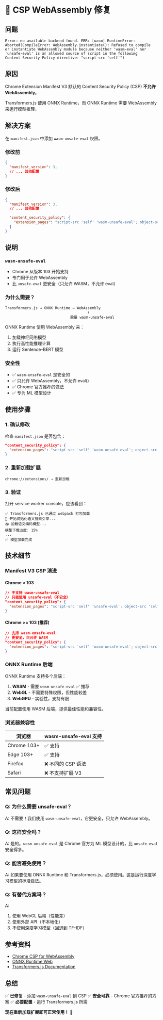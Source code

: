 # 🔧 CSP WebAssembly 修复

## 问题

```
Error: no available backend found. ERR: [wasm] RuntimeError: 
Aborted(CompileError: WebAssembly.instantiate(): Refused to compile 
or instantiate WebAssembly module because neither 'wasm-eval' nor 
'unsafe-eval' is an allowed source of script in the following 
Content Security Policy directive: "script-src 'self'")
```

## 原因

Chrome Extension Manifest V3 默认的 Content Security Policy (CSP) **不允许 WebAssembly**。

Transformers.js 使用 ONNX Runtime，而 ONNX Runtime 需要 WebAssembly 来运行模型推理。

## 解决方案

在 `manifest.json` 中添加 `wasm-unsafe-eval` 权限。

### 修改前
```json
{
  "manifest_version": 3,
  // ... 其他配置
}
```

### 修改后
```json
{
  "manifest_version": 3,
  // ... 其他配置
  
  "content_security_policy": {
    "extension_pages": "script-src 'self' 'wasm-unsafe-eval'; object-src 'self';"
  }
}
```

## 说明

### `wasm-unsafe-eval`
- Chrome 从版本 103 开始支持
- 专门用于允许 WebAssembly
- 比 `unsafe-eval` 更安全（只允许 WASM，不允许 eval）

### 为什么需要？
```
Transformers.js → ONNX Runtime → WebAssembly
                                      ↑
                              需要 wasm-unsafe-eval
```

ONNX Runtime 使用 WebAssembly 来：
1. 加载神经网络模型
2. 执行高性能推理计算
3. 运行 Sentence-BERT 模型

### 安全性
- ✅ `wasm-unsafe-eval` 是安全的
- ✅ 只允许 WebAssembly，不允许 eval()
- ✅ Chrome 官方推荐的做法
- ✅ 专为 ML 模型设计

## 使用步骤

### 1. 确认修改
检查 `manifest.json` 是否包含：
```json
"content_security_policy": {
  "extension_pages": "script-src 'self' 'wasm-unsafe-eval'; object-src 'self';"
}
```

### 2. 重新加载扩展
```
chrome://extensions/ → 重新加载
```

### 3. 验证
打开 service worker console，应该看到：
```
✅ Transformers.js 已通过 webpack 打包加载
🚀 开始初始化语义搜索引擎...
📥 加载语义编码模型...
模型下载进度: 15%
...
✅ 模型加载完成
```

## 技术细节

### Manifest V3 CSP 演进

#### Chrome < 103
```json
// 不支持 wasm-unsafe-eval
// 只能使用 unsafe-eval（不安全）
"content_security_policy": {
  "extension_pages": "script-src 'self' 'unsafe-eval'; object-src 'self';"
}
```

#### Chrome >= 103 (推荐)
```json
// 支持 wasm-unsafe-eval
// 更安全，只允许 WASM
"content_security_policy": {
  "extension_pages": "script-src 'self' 'wasm-unsafe-eval'; object-src 'self';"
}
```

### ONNX Runtime 后端

ONNX Runtime 支持多个后端：
1. **WASM** - 需要 `wasm-unsafe-eval` ✅ 推荐
2. **WebGL** - 不需要特殊权限，但性能较差
3. **WebGPU** - 实验性，支持有限

当前配置使用 WASM 后端，提供最佳性能和兼容性。

### 浏览器兼容性

| 浏览器 | wasm-unsafe-eval 支持 |
|--------|---------------------|
| Chrome 103+ | ✅ 支持 |
| Edge 103+ | ✅ 支持 |
| Firefox | ❌ 不同的 CSP 语法 |
| Safari | ❌ 不支持扩展 V3 |

## 常见问题

### Q: 为什么需要 unsafe-eval？
A: 不需要！我们使用 `wasm-unsafe-eval`，它更安全，只允许 WebAssembly。

### Q: 这样安全吗？
A: 是的。`wasm-unsafe-eval` 是 Chrome 官方为 ML 模型设计的，比 `unsafe-eval` 安全得多。

### Q: 能否避免使用？
A: 如果要使用 ONNX Runtime 和 Transformers.js，必须使用。这是运行深度学习模型的标准做法。

### Q: 有替代方案吗？
A: 
1. 使用 WebGL 后端（性能差）
2. 使用外部 API（不本地化）
3. 不使用深度学习模型（回退到 TF-IDF）

## 参考资料

- [Chrome CSP for WebAssembly](https://developer.chrome.com/docs/extensions/mv3/manifest/content_security_policy/)
- [ONNX Runtime Web](https://onnxruntime.ai/docs/api/js/)
- [Transformers.js Documentation](https://huggingface.co/docs/transformers.js)

## 总结

✅ **已修复** - 添加 `wasm-unsafe-eval` 到 CSP
✅ **安全可靠** - Chrome 官方推荐的方案
✅ **必要配置** - 运行 Transformers.js 所需

**现在重新加载扩展即可正常使用！** 🎉
